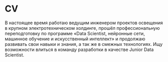 # CV
В настоящее время работаю ведущим инженером проектов освещения в крупном электротехническом холдинге, прошёл профессиональную переподготовку по программе «Data Scientist, нейронные сети, машинное обучение и искусственный интеллект» и продолжаю развивать свои навыки и знания, а так же в смежных технологиях. Ищу возможности влиться в команду разработки в качестве Junior Data Scientist.
